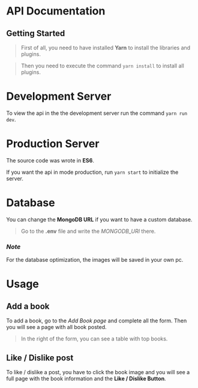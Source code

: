 # API Documentation

## Getting Started

> First of all, you need to have installed **Yarn** to install the libraries and plugins.

> Then you need to execute the command  `yarn install` to install all plugins.


# Development Server

To view the api in the the development server run the command `yarn run dev`.

# Production Server

The source code was wrote in **ES6**.

If you want the api in mode production, run `yarn start` to initialize the server.

# Database

You can change the **MongoDB URL** if you want to have a custom database.

> Go to the **.env** file and write the *MONGODB_URI* there.

### *Note*

For the database optimization, the images will be saved in your own pc. 


# Usage

## Add a book

To add a book, go to the *Add Book page* and complete all the form. Then you will see a page with all book posted.

> In the right of the form, you can see a table with top books.

## Like / Dislike post

To like / dislike a post, you have to click the book image and you will see a full page with the book information and the **Like / Dislike Button**.